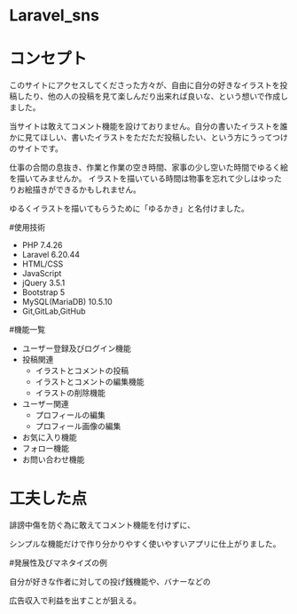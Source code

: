 # Laravel_sns

# コンセプト

このサイトにアクセスしてくださった方々が、自由に自分の好きなイラストを投稿したり、他の人の投稿を見て楽しんだり出来れば良いな、という想いで作成しました。

当サイトは敢えてコメント機能を設けておりません。自分の書いたイラストを誰かに見てほしい、書いたイラストをただただ投稿したい、という方にうってつけのサイトです。

仕事の合間の息抜き、作業と作業の空き時間、家事の少し空いた時間でゆるく絵を描いてみませんか。 イラストを描いている時間は物事を忘れて少しはゆったりお絵描きができるかもしれません。

ゆるくイラストを描いてもらうために「ゆるかき」と名付けました。

#使用技術

* PHP 7.4.26
* Laravel 6.20.44
* HTML/CSS
* JavaScript
* jQuery 3.5.1
* Bootstrap 5
* MySQL(MariaDB) 10.5.10
* Git,GitLab,GitHub

#機能一覧

* ユーザー登録及びログイン機能
* 投稿関連
    * イラストとコメントの投稿
    * イラストとコメントの編集機能
    * イラストの削除機能
* ユーザー関連
    * プロフィールの編集
    * プロフィール画像の編集
* お気に入り機能
* フォロー機能
* お問い合わせ機能

# 工夫した点

誹謗中傷を防ぐ為に敢えてコメント機能を付けずに、

シンプルな機能だけで作り分かりやすく使いやすいアプリに仕上がりました。

#発展性及びマネタイズの例

自分が好きな作者に対しての投げ銭機能や、バナーなどの

広告収入で利益を出すことが狙える。
